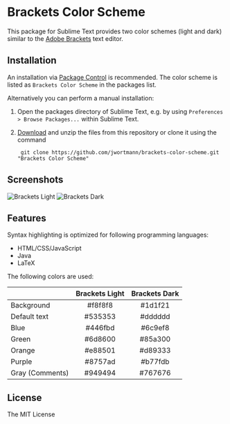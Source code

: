 # Brackets Color Scheme

This package for Sublime Text provides two color schemes (light and dark) similar to the [Adobe Brackets](http://brackets.io/) text editor.

## Installation

An installation via [Package Control](https://sublime.wbond.net/installation) is recommended. The color scheme is listed as `Brackets Color Scheme` in the packages list.

Alternatively you can perform a manual installation:

1. Open the packages directory of Sublime Text, e.g. by using `Preferences > Browse Packages...` within Sublime Text.
2. [Download](https://github.com/jwortmann/brackets-color-scheme/archive/master.zip) and unzip the files from this repository or clone it using the command

        git clone https://github.com/jwortmann/brackets-color-scheme.git "Brackets Color Scheme"

## Screenshots

![Brackets Light](http://i.imgur.com/5HoE6I2.png)
![Brackets Dark](http://i.imgur.com/HZ0acdw.png)

## Features

Syntax highlighting is optimized for following programming languages:

* HTML/CSS/JavaScript
* Java
* LaTeX

The following colors are used:

|                 | Brackets Light | Brackets Dark |
| --------------- | :------------: | :-----------: |
| Background      | #f8f8f8        | #1d1f21       |
| Default text    | #535353        | #dddddd       |
| Blue            | #446fbd        | #6c9ef8       |
| Green           | #6d8600        | #85a300       |
| Orange          | #e88501        | #d89333       |
| Purple          | #8757ad        | #b77fdb       |
| Gray (Comments) | #949494        | #767676       |

## License

The MIT License
